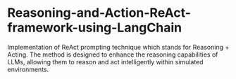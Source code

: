 # Reasoning-and-Action-ReAct-framework-using-LangChain
Implementation of ReAct prompting technique which stands for Reasoning + Acting. The method is designed to enhance the reasoning capabilities of LLMs, allowing them to reason and act intelligently within simulated environments.
